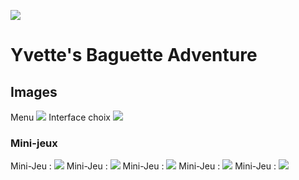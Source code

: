 ![](http://i.imgur.com/xnoJvUU.png?1)

# Yvette's Baguette Adventure

## Images

Menu
![](http://i.imgur.com/hQe6zcY.png?1)
Interface choix
![](http://i.imgur.com/nMXo4D8.png?1)

### Mini-jeux

Mini-Jeu : ![](http://i.imgur.com/t5Erph9.gif) 
Mini-Jeu : ![](http://i.imgur.com/I3Z2Ubd.gif)
Mini-Jeu : ![](http://i.imgur.com/mIM23bu.gif) 
Mini-Jeu : ![](http://i.imgur.com/l2i6qvH.gif)
Mini-Jeu : ![](http://i.imgur.com/hx5kgpm.gif) 


